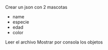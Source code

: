 Crear un json con 2 mascotas

-   name
-   especie
-   edad
-   color

Leer el archivo
Mostrar por consola los objetos
